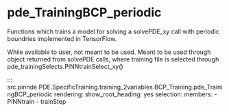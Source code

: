 # pde_TrainingBCP_periodic

Functions which trains a model for solving a solvePDE_xy call with periodic boundries implemented in TensorFlow.

While available to user, not meant to be used. Meant to be used through
object returned from solvePDE calls, where training file is selected through pde_trainingSelects.PINNtrainSelect_xy()

::: src.pinnde.PDE.SpecificTraining.training_2variables.BCP_Training.pde_TrainingBCP_periodic
    rendering:
      show_root_heading: yes
    selection:
      members:
        - PINNtrain
        - trainStep